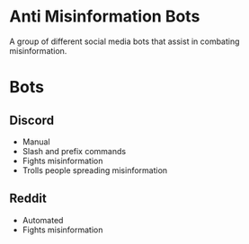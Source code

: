 # Anti Misinformation Bots
A group of different social media bots that assist in combating misinformation.

# Bots
## Discord
* Manual
* Slash and prefix commands
* Fights misinformation
* Trolls people spreading misinformation

## Reddit
* Automated
* Fights misinformation
